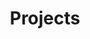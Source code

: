 ---
enable: true
title: "Projects"
description: "Explore my creative and technical projects."
projects:
  - title: "Photography Works"
    image: "/images/photographyworks.png"
    link: "/photography-works"
  - title: "Tech Stuff"
    image: "/images/techstuff.png"
    link: "/tech-stuff"
_build:
  render: "never"
---
